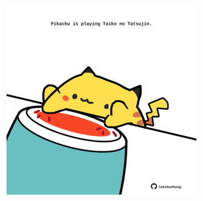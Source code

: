 <!-- built at 25/10/2021, 24:15:45 UTC -->
<p align="center">
  <img width="500" height="500" src="./ReadmeImage.svg">
</p>
